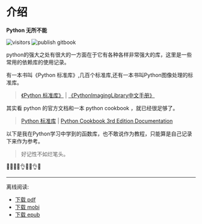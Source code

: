 # 介绍

**Python 无所不能** 

![visitors](https://windard-visitor-badge.glitch.me/badge?page_id=github.windard.python_book)
![publish gitbook](https://github.com/windard/python-book/workflows/publish%20gitbook/badge.svg)

python的强大之处有很大的一方面在于它有各种各样非常强大的库，这里是一些常用的依赖库的使用记录。

有一本书叫《Python 标准库》,几百个标准库,还有一本书叫Python图像处理的标准库。

> [《Python 标准库》](https://github.com/windard/python-book/tree/db6562f8664e2c2b9bf22148bef2a963f5dbeea3/others/python标准库.pdf) | [《PythonImagingLibrary中文手册》](https://github.com/windard/python-book/tree/db6562f8664e2c2b9bf22148bef2a963f5dbeea3/others/PythonImagingLibrary中文手册.pdf)

其实看 python 的官方文档和一本 python cookbook ，就已经很足够了。

> [Python 标准库](https://docs.python.org/zh-cn/2.7/library/index.html) | [Python Cookbook 3rd Edition Documentation](https://python-cookbook.readthedocs.io/zh_CN/latest/index.html)

以下是我在Python学习中学到的函数库，也不敢说作为教程，只能算是自己记录下来作为参考。

> 好记性不如烂笔头。

🐍😁😄👀👌🐉🤩👌😝

---

离线阅读:
- [下载 pdf](python_book.pdf)
- [下载 mobi](python_book.mobi)
- [下载 epub](python_book.epub)
